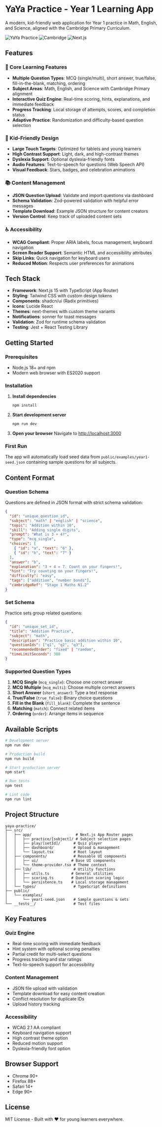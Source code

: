 # YaYa Practice - Year 1 Learning App

A modern, kid-friendly web application for Year 1 practice in Math, English, and Science, aligned with the Cambridge Primary Curriculum.

![YaYa Practice](https://img.shields.io/badge/Grade-Year%201-blue) ![Cambridge](https://img.shields.io/badge/Curriculum-Cambridge%20Primary-green) ![Next.js](https://img.shields.io/badge/Built%20with-Next.js%2015-black)

## Features

### 🎯 Core Learning Features
- **Multiple Question Types**: MCQ (single/multi), short answer, true/false, fill-in-the-blank, matching, ordering
- **Subject Areas**: Math, English, and Science with Cambridge Primary alignment
- **Interactive Quiz Engine**: Real-time scoring, hints, explanations, and immediate feedback
- **Progress Tracking**: Local storage of attempts, scores, and completion status
- **Adaptive Practice**: Randomization and difficulty-based question selection

### 🎨 Kid-Friendly Design
- **Large Touch Targets**: Optimized for tablets and young learners
- **High Contrast Support**: Light, dark, and high-contrast themes
- **Dyslexia Support**: Optional dyslexia-friendly fonts
- **Audio Features**: Text-to-speech for questions (Web Speech API)
- **Visual Feedback**: Stars, badges, and celebration animations

### 📚 Content Management
- **JSON Question Upload**: Validate and import questions via dashboard
- **Schema Validation**: Zod-powered validation with helpful error messages
- **Template Download**: Example JSON structure for content creators
- **Version Control**: Keep track of uploaded content sets

### ♿ Accessibility
- **WCAG Compliant**: Proper ARIA labels, focus management, keyboard navigation
- **Screen Reader Support**: Semantic HTML and accessibility attributes
- **Skip Links**: Quick navigation for keyboard users
- **Reduced Motion**: Respects user preferences for animations

## Tech Stack

- **Framework**: Next.js 15 with TypeScript (App Router)
- **Styling**: Tailwind CSS with custom design tokens
- **Components**: shadcn/ui (Radix primitives)
- **Icons**: Lucide React
- **Themes**: next-themes with custom theme variants
- **Notifications**: sonner for toast messages
- **Validation**: Zod for runtime schema validation
- **Testing**: Jest + React Testing Library

## Getting Started

### Prerequisites
- Node.js 18+ and npm
- Modern web browser with ES2020 support

### Installation

1. **Install dependencies**
   ```bash
   npm install
   ```

2. **Start development server**
   ```bash
   npm run dev
   ```

3. **Open your browser**
   Navigate to [http://localhost:3000](http://localhost:3000)

### First Run
The app will automatically load seed data from `public/examples/year1-seed.json` containing sample questions for all subjects.

## Content Format

### Question Schema

Questions are defined in JSON format with strict schema validation:

```json
{
  "id": "unique_question_id",
  "subject": "math" | "english" | "science",
  "topic": "Addition within 10",
  "skill": "Adding single digits",
  "prompt": "What is 3 + 4?",
  "type": "mcq_single",
  "choices": [
    { "id": "a", "text": "6" },
    { "id": "b", "text": "7" }
  ],
  "answer": "b",
  "explanation": "3 + 4 = 7. Count on your fingers!",
  "hint": "Try counting on your fingers!",
  "difficulty": "easy",
  "tags": ["addition", "number bonds"],
  "cambridgeRef": "Stage 1 Maths N1.2"
}
```

### Set Schema

Practice sets group related questions:

```json
{
  "id": "unique_set_id", 
  "title": "Addition Practice",
  "subject": "math",
  "description": "Practice basic addition within 10",
  "questionIds": ["q1", "q2", "q3"],
  "recommendedOrder": "fixed" | "random",
  "timeLimitSeconds": 300
}
```

### Supported Question Types

1. **MCQ Single** (`mcq_single`): Choose one correct answer
2. **MCQ Multiple** (`mcq_multi`): Choose multiple correct answers
3. **Short Answer** (`short_answer`): Type a text response
4. **True/False** (`true_false`): Binary choice questions
5. **Fill in the Blank** (`fill_blank`): Complete the sentence
6. **Matching** (`match`): Connect related items
7. **Ordering** (`order`): Arrange items in sequence

## Available Scripts

```bash
# Development server
npm run dev

# Production build
npm run build

# Start production server
npm start

# Run tests
npm test

# Lint code
npm run lint
```

## Project Structure

```
yaya-practice/
├── src/
│   ├── app/                    # Next.js App Router pages
│   │   ├── practice/[subject]/ # Subject selection pages
│   │   ├── play/[setId]/      # Quiz player
│   │   ├── dashboard/         # Upload & management
│   │   └── layout.tsx         # Root layout
│   ├── components/            # Reusable UI components
│   │   ├── ui/               # Base UI components
│   │   └── theme-provider.tsx # Theme context
│   ├── lib/                   # Utility functions
│   │   ├── utils.ts          # General utilities
│   │   ├── scoring.ts        # Question scoring logic
│   │   └── persistence.ts    # Local storage management
│   └── types/                 # TypeScript definitions
├── public/
│   └── examples/
│       └── year1-seed.json    # Sample questions & sets
└── __tests__/                 # Test files
```

## Key Features

### Quiz Engine
- Real-time scoring with immediate feedback
- Hint system with optional scoring penalties
- Partial credit for multi-select questions
- Progress tracking and star ratings
- Text-to-speech support for accessibility

### Content Management
- JSON file upload with validation
- Template download for easy content creation
- Conflict resolution for duplicate IDs
- Upload history tracking

### Accessibility
- WCAG 2.1 AA compliant
- Keyboard navigation support
- High contrast theme option
- Reduced motion support
- Dyslexia-friendly font option

## Browser Support

- Chrome 90+
- Firefox 88+
- Safari 14+
- Edge 90+

## License

MIT License - Built with ❤️ for young learners everywhere.
